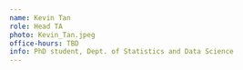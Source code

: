 ```yaml
---
name: Kevin Tan
role: Head TA
photo: Kevin_Tan.jpeg
office-hours: TBD
info: PhD student, Dept. of Statistics and Data Science
---
```


